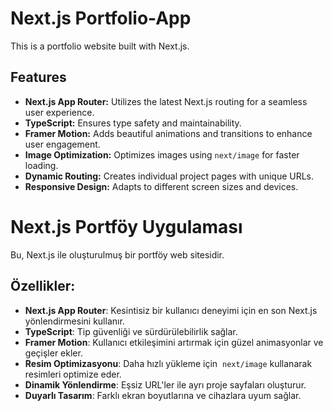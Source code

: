 # Next.js Portfolio-App

This is a portfolio website built with Next.js.

## Features

- **Next.js App Router:** Utilizes the latest Next.js routing for a seamless user experience.
- **TypeScript:** Ensures type safety and maintainability.
- **Framer Motion:** Adds beautiful animations and transitions to enhance user engagement.
- **Image Optimization:** Optimizes images using `next/image` for faster loading.
- **Dynamic Routing:** Creates individual project pages with unique URLs.
- **Responsive Design:** Adapts to different screen sizes and devices.


# Next.js Portföy Uygulaması

Bu, Next.js ile oluşturulmuş bir portföy web sitesidir.

## Özellikler:

- **Next.js App Router**: Kesintisiz bir kullanıcı deneyimi için en son Next.js yönlendirmesini kullanır.
- **TypeScript**: Tip güvenliği ve sürdürülebilirlik sağlar.
- **Framer Motion**: Kullanıcı etkileşimini artırmak için güzel animasyonlar ve geçişler ekler.
- **Resim Optimizasyonu**: Daha hızlı yükleme için  `next/image` kullanarak resimleri optimize eder.
- **Dinamik Yönlendirme**: Eşsiz URL'ler ile ayrı proje sayfaları oluşturur.
- **Duyarlı Tasarım**: Farklı ekran boyutlarına ve cihazlara uyum sağlar.
